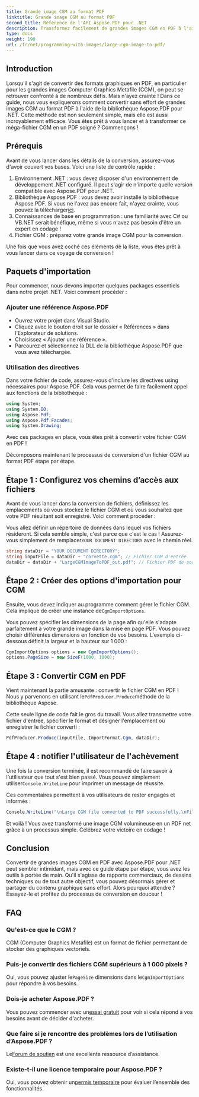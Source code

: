 ```yaml
---
title: Grande image CGM au format PDF
linktitle: Grande image CGM au format PDF
second_title: Référence de l'API Aspose.PDF pour .NET
description: Transformez facilement de grandes images CGM en PDF à l'aide d'Aspose.PDF pour .NET. Suivez ce guide simple pour un processus de conversion rapide et efficace.
type: docs
weight: 190
url: /fr/net/programming-with-images/large-cgm-image-to-pdf/
---
```

## Introduction

Lorsqu'il s'agit de convertir des formats graphiques en PDF, en particulier pour les grandes images Computer Graphics Metafile (CGM), on peut se retrouver confronté à de nombreux défis. Mais n'ayez crainte ! Dans ce guide, nous vous expliquerons comment convertir sans effort de grandes images CGM au format PDF à l'aide de la bibliothèque Aspose.PDF pour .NET. Cette méthode est non seulement simple, mais elle est aussi incroyablement efficace. Vous êtes prêt à vous lancer et à transformer ce méga-fichier CGM en un PDF soigné ? Commençons !

## Prérequis

Avant de vous lancer dans les détails de la conversion, assurez-vous d'avoir couvert vos bases. Voici une liste de contrôle rapide :

1. Environnement .NET : vous devez disposer d'un environnement de développement .NET configuré. Il peut s'agir de n'importe quelle version compatible avec Aspose.PDF pour .NET.
2. Bibliothèque Aspose.PDF : vous devez avoir installé la bibliothèque Aspose.PDF. Si vous ne l'avez pas encore fait, n'ayez crainte, vous pouvez la télécharger[ici](https://releases.aspose.com/pdf/net/).
3. Connaissances de base en programmation : une familiarité avec C# ou VB.NET serait bénéfique, même si vous n'avez pas besoin d'être un expert en codage !
4. Fichier CGM : préparez votre grande image CGM pour la conversion.

Une fois que vous avez coché ces éléments de la liste, vous êtes prêt à vous lancer dans ce voyage de conversion !

## Paquets d'importation

Pour commencer, nous devons importer quelques packages essentiels dans notre projet .NET. Voici comment procéder :

### Ajouter une référence Aspose.PDF

- Ouvrez votre projet dans Visual Studio.
- Cliquez avec le bouton droit sur le dossier « Références » dans l’Explorateur de solutions.
- Choisissez « Ajouter une référence ».
- Parcourez et sélectionnez la DLL de la bibliothèque Aspose.PDF que vous avez téléchargée.

### Utilisation des directives

Dans votre fichier de code, assurez-vous d'inclure les directives using nécessaires pour Aspose.PDF. Cela vous permet de faire facilement appel aux fonctions de la bibliothèque :

```csharp
using System;
using System.IO;
using Aspose.Pdf;
using Aspose.Pdf.Facades;
using System.Drawing;
```

Avec ces packages en place, vous êtes prêt à convertir votre fichier CGM en PDF !

Décomposons maintenant le processus de conversion d'un fichier CGM au format PDF étape par étape.

## Étape 1 : Configurez vos chemins d’accès aux fichiers

Avant de vous lancer dans la conversion de fichiers, définissez les emplacements où vous stockez le fichier CGM et où vous souhaitez que votre PDF résultant soit enregistré. Voici comment procéder :

 Vous allez définir un répertoire de données dans lequel vos fichiers résideront. Si cela semble simple, c'est parce que c'est le cas ! Assurez-vous simplement de remplacer`YOUR DOCUMENT DIRECTORY` avec le chemin réel.

```csharp
string dataDir = "YOUR DOCUMENT DIRECTORY";
string inputFile = dataDir + "corvette.cgm"; // Fichier CGM d'entrée
dataDir = dataDir + "LargeCGMImageToPDF_out.pdf"; // Fichier PDF de sortie
```

## Étape 2 : Créer des options d'importation pour CGM

 Ensuite, vous devez indiquer au programme comment gérer le fichier CGM. Cela implique de créer une instance de`CgmImportOptions`.

Vous pouvez spécifier les dimensions de la page afin qu'elle s'adapte parfaitement à votre grande image dans la mise en page PDF. Vous pouvez choisir différentes dimensions en fonction de vos besoins. L'exemple ci-dessous définit la largeur et la hauteur sur 1 000 :

```csharp
CgmImportOptions options = new CgmImportOptions();
options.PageSize = new SizeF(1000, 1000);
```

## Étape 3 : Convertir CGM en PDF

 Vient maintenant la partie amusante : convertir le fichier CGM en PDF ! Nous y parvenons en utilisant le`PdfProducer.Produce`méthode de la bibliothèque Aspose.

Cette seule ligne de code fait le gros du travail. Vous allez transmettre votre fichier d'entrée, spécifier le format et désigner l'emplacement où enregistrer le fichier converti :

```csharp
PdfProducer.Produce(inputFile, ImportFormat.Cgm, dataDir);
```

## Étape 4 : notifier l'utilisateur de l'achèvement

 Une fois la conversion terminée, il est recommandé de faire savoir à l'utilisateur que tout s'est bien passé. Vous pouvez simplement utiliser`Console.WriteLine` pour imprimer un message de réussite.

Ces commentaires permettent à vos utilisateurs de rester engagés et informés :

```csharp
Console.WriteLine("\nLarge CGM file converted to PDF successfully.\nFile saved at " + dataDir);
```

Et voilà ! Vous avez transformé une image CGM volumineuse en un PDF net grâce à un processus simple. Célébrez votre victoire en codage !

## Conclusion

Convertir de grandes images CGM en PDF avec Aspose.PDF pour .NET peut sembler intimidant, mais avec ce guide étape par étape, vous avez les outils à portée de main. Qu'il s'agisse de rapports commerciaux, de dessins techniques ou de tout autre objectif, vous pouvez désormais gérer et partager du contenu graphique sans effort. Alors pourquoi attendre ? Essayez-le et profitez du processus de conversion en douceur !

## FAQ

### Qu'est-ce que le CGM ?
CGM (Computer Graphics Metafile) est un format de fichier permettant de stocker des graphiques vectoriels.

### Puis-je convertir des fichiers CGM supérieurs à 1 000 pixels ?
 Oui, vous pouvez ajuster le`PageSize` dimensions dans le`CgmImportOptions` pour répondre à vos besoins.

### Dois-je acheter Aspose.PDF ?
 Vous pouvez commencer avec un[essai gratuit](https://releases.aspose.com/) pour voir si cela répond à vos besoins avant de décider d'acheter.

### Que faire si je rencontre des problèmes lors de l’utilisation d’Aspose.PDF ?
 Le[Forum de soutien](https://forum.aspose.com/c/pdf/10) est une excellente ressource d’assistance.

### Existe-t-il une licence temporaire pour Aspose.PDF ?
 Oui, vous pouvez obtenir un[permis temporaire](https://purchase.aspose.com/temporary-license/) pour évaluer l’ensemble des fonctionnalités.